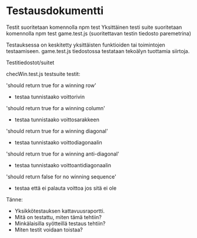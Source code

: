 # Testausdokumentti
Testit suoritetaan komennolla npm test
Yksittäinen testi suite suoritetaan komennolla npm test game.test.js (suoritettavan testin tiedosto paremetrina)

Testauksessa on keskitetty yksittäisten funktioiden tai toimintojen testaamiseen. game.test.js tiedostossa testataan
tekoälyn tuottamia siirtoja.

Testitiedostot/suitet

checWin.test.js testsuite testit:

'should return true for a winning row'
- testaa tunnistaako voittorivin

'should return true for a winning column'
- testaa tunnistaako voittosarakkeen

'should return true for a winning diagonal'
- testaa tunnistaako voittodiagonaalin

'should return true for a winning anti-diagonal'
- testaa tunnistaako voittoantidiagonaalin

'should return false for no winning sequence'
- testaa että ei palauta voittoa jos sitä ei ole

Tänne:
- Yksikkötestauksen kattavuusraportti.
- Mitä on testattu, miten tämä tehtiin?
- Minkälaisilla syötteillä testaus tehtiin?
- Miten testit voidaan toistaa?

